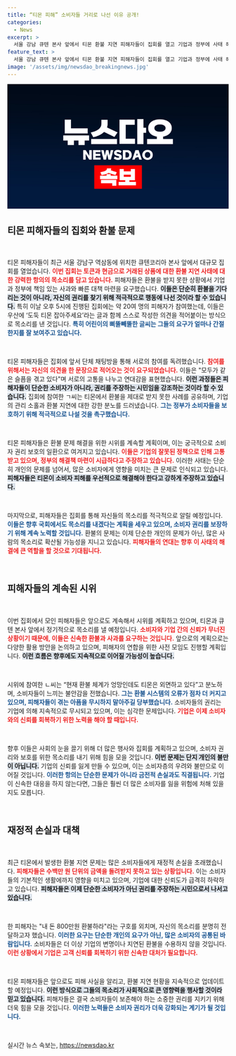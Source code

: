 ```yaml
---
title: “티몬 피해” 소비자들 거리로 나선 이유 공개!
categories:
  - News
excerpt: >
  서울 강남 큐텐 본사 앞에서 티몬 환불 지연 피해자들이 집회를 열고 기업과 정부에 사태 해결을 촉구했습니다. 소비자들의 절박한 목소리와 집회의 열기가 커지는 가운데, 피해자 모임은 시위를 지속할 계획입니다.
feature_text: >
  서울 강남 큐텐 본사 앞에서 티몬 환불 지연 피해자들이 집회를 열고 기업과 정부에 사태 해결을 촉구했습니다. 소비자들의 절박한 목소리와 집회의 열기가 커지는 가운데, 피해자 모임은 시위를 지속할 계획입니다.
image: '/assets/img/newsdao_breakingnews.jpg'
---
```


<p><img src="/assets/img/newsdao_breakingnews.jpg" alt="cryptoinkorea 속보" /></p>

<h2 data-ke-size="size26">티몬 피해자들의 집회와 환불 문제</h2>

<p data-ke-size="size16">&nbsp;</p>

<p>티몬 피해자들이 최근 서울 강남구 역삼동에 위치한 큐텐코리아 본사 앞에서 대규모 집회를 열었습니다. <b><span style="color: #ee2323;">이번 집회는 토큰과 현금으로 거래된 상품에 대한 환불 지연 사태에 대한 강력한 항의의 목소리를 담고 있습니다.</span></b> 피해자들은 환불을 받지 못한 상황에서 기업과 정부에 책임 있는 사과와 빠른 대책 마련을 요구했습니다. <b><span style="background-color: #21538527;">이들은 단순히 환불을 기다리는 것이 아니라, 자신의 권리를 찾기 위해 적극적으로 행동에 나선 것이라 할 수 있습니다.</span></b> 특히 이날 오후 5시에 진행된 집회에는 약 20여 명의 피해자가 참여했는데, 이들은 우산에 ‘도둑 티몬 잡아주세요’라는 글과 함께 스스로 작성한 의견을 적어붙이는 방식으로 목소리를 낸 것입니다. <b><span style="color: #1a5490;">특히 어린이의 삐뚤빼뚤한 글씨는 그들의 요구가 얼마나 간절한지를 잘 보여주고 있습니다.</span></b> </p>

<p data-ke-size="size16">&nbsp;</p>

<p>티몬 피해자들은 집회에 앞서 단체 채팅방을 통해 서로의 참여를 독려했습니다. <b><span style="color: #ee2323;">참여를 위해서는 자신의 의견을 한 문장으로 적어오는 것이 요구되었습니다.</span></b> 이들은 "모두가 같은 슬픔을 겪고 있다"며 서로의 고통을 나누고 연대감을 표현했습니다. <b><span style="background-color: #21538527;">이런 과정들은 피해자들이 단순한 소비자가 아니라, 권리를 주장하는 시민임을 강조하는 것이라 할 수 있습니다.</span></b> 집회에 참여한 ㄱ씨는 티몬에서 환불을 제대로 받지 못한 사례를 공유하며, 기업의 관리 소홀과 환불 지연에 대한 강한 분노를 드러냈습니다. <b><span style="color: #1a5490;">그는 정부가 소비자들을 보호하기 위해 적극적으로 나설 것을 촉구했습니다.</span></b> </p>

<p data-ke-size="size16">&nbsp;</p>

<p>티몬 피해자들은 환불 문제 해결을 위한 시위를 계속할 계획이며, 이는 궁극적으로 소비자 권리 보호의 일환으로 여겨지고 있습니다. <b><span style="color: #ee2323;">이들은 기업의 잘못된 정책으로 인해 고통받고 있으며, 정부의 해결책 마련이 시급하다고 주장하고 있습니다.</span></b> 이러한 사태는 단순히 개인의 문제를 넘어서, 많은 소비자에게 영향을 미치는 큰 문제로 인식되고 있습니다. <b><span style="background-color: #21538527;">피해자들은 티몬이 소비자 피해를 우선적으로 해결해야 한다고 강하게 주장하고 있습니다.</span></b> </p>

<p data-ke-size="size16">&nbsp;</p>

<p>마지막으로, 피해자들은 집회를 통해 자신들의 목소리를 적극적으로 알릴 예정입니다. <b><span style="color: #1a5490;">이들은 향후 국회에서도 목소리를 내겠다는 계획을 세우고 있으며, 소비자 권리를 보장하기 위해 계속 노력할 것입니다.</span></b> 환불의 문제는 이제 단순한 개인의 문제가 아닌, 많은 사람의 목소리로 확산될 가능성을 지니고 있습니다. <b><span style="color: #ee2323;">피해자들의 연대는 향후 이 사태의 해결에 큰 역할을 할 것으로 기대됩니다.</span></b></p>

<p data-ke-size="size16">&nbsp;</p>

<h2 data-ke-size="size26">피해자들의 계속된 시위</h2>

<p data-ke-size="size16">&nbsp;</p>

<p>이번 집회에서 모인 피해자들은 앞으로도 계속해서 시위를 계획하고 있으며, 티몬과 큐텐 본사 앞에서 정기적으로 목소리를 낼 예정입니다. <b><span style="color: #ee2323;">소비자와 기업 간의 신뢰가 무너진 상황이기 때문에, 이들은 신속한 환불과 사과를 요구하는 것입니다.</span></b> 앞으로의 계획으로는 다양한 활용 방안을 논의하고 있으며, 피해자의 연합을 위한 사전 모임도 진행할 계획입니다. <b><span style="background-color: #21538527;">이런 흐름은 향후에도 지속적으로 이어질 가능성이 높습니다.</span></b> </p>

<p data-ke-size="size16">&nbsp;</p>

<p>시위에 참여한 ㄴ씨는 “현재 환불 체계가 엉망인데도 티몬은 외면하고 있다”고 분노하며, 소비자들이 느끼는 불안감을 전했습니다. <b><span style="color: #1a5490;">그는 환불 시스템의 오류가 점차 더 커지고 있으며, 피해자들이 겪는 아픔을 무시하지 말아주길 당부했습니다.</span></b> 소비자들의 권리는 기업에 의해 지속적으로 무시되고 있으며, 이는 심각한 문제입니다. <b><span style="color: #ee2323;">기업은 이제 소비자와의 신뢰를 회복하기 위한 노력을 해야 할 때입니다.</span></b> </p>

<p data-ke-size="size16">&nbsp;</p>

<p>향후 이들은 사회의 눈을 끌기 위해 더 많은 행사와 집회를 계획하고 있으며, 소비자 권리와 보호를 위한 목소리를 내기 위해 힘을 모을 것입니다. <b><span style="background-color: #21538527;">이번 문제는 단지 개인의 불만이 아닙니다.</span></b> 기업의 신뢰를 잃게 만들 수 있으며, 이는 소비자층의 우려와 불만으로 이어질 것입니다. <b><span style="color: #1a5490;">이러한 항의는 단순한 문제가 아니라 금전적 손실과도 직결됩니다.</span></b> 기업이 신속한 대응을 하지 않는다면, 그들은 훨씬 더 많은 소비자를 잃을 위험에 처해 있을지도 모릅니다. </p>

<p data-ke-size="size16">&nbsp;</p>

<h2 data-ke-size="size26">재정적 손실과 대책</h2>

<p data-ke-size="size16">&nbsp;</p>

<p>최근 티몬에서 발생한 환불 지연 문제는 많은 소비자들에게 재정적 손실을 초래했습니다. <b><span style="color: #ee2323;">피해자들은 수백만 원 단위의 금액을 돌려받지 못하고 있는 상황입니다.</span></b> 이는 소비자들의 기본적인 생활에까지 영향을 미치고 있으며, 기업에 대한 신뢰도가 급격히 하락하고 있습니다. <b><span style="background-color: #21538527;">피해자들은 이제 단순한 소비자가 아닌 권리를 주장하는 시민으로서 나서고 있습니다.</span></b> </p>

<p data-ke-size="size16">&nbsp;</p>

<p>한 피해자는 "내 돈 800만원 환불하라"라는 구호를 외치며, 자신의 목소리를 분명히 전달하고자 했습니다. <b><span style="color: #1a5490;">이러한 요구는 단순한 개인의 요구가 아닌, 많은 소비자의 공통된 바람입니다.</span></b> 소비자들은 더 이상 기업의 변명이나 지연된 환불을 수용하지 않을 것입니다. <b><span style="color: #ee2323;">이런 상황에서 기업은 고객 신뢰를 회복하기 위한 신속한 대처가 필요합니다.</span></b> </p>

<p data-ke-size="size16">&nbsp;</p>

<p>티몬 피해자들은 앞으로도 피해 사실을 알리고, 환불 지연 현황을 지속적으로 업데이트할 예정입니다. <b><span style="background-color: #21538527;">이런 방식으로 그들의 목소리가 사회적으로 큰 영향력을 행사할 것이라 믿고 있습니다.</span></b> 피해자들은 결국 소비자들이 보존해야 하는 소중한 권리를 지키기 위해 더욱 힘을 모을 것입니다. <b><span style="color: #1a5490;">이러한 노력들은 소비자 권리가 더욱 강화되는 계기가 될 것입니다.</span></b></p>

<p data-ke-size="size16">&nbsp;</p>
실시간 뉴스 속보는, <a href="https://newsdao.kr" rel="dofollow">https://newsdao.kr</a>


